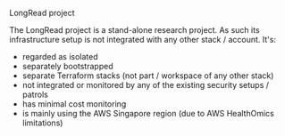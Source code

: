LongRead project

The LongRead project is a stand-alone research project. As such its infrastructure setup is not integrated with any other stack / account. It's:
- regarded as isolated
- separately bootstrapped
- separate Terraform stacks (not part / workspace of any other stack)
- not integrated or monitored by any of the existing security setups / patrols
- has minimal cost monitoring
- is mainly using the AWS Singapore region (due to AWS HealthOmics limitations)
